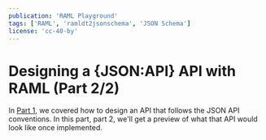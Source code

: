 ```yaml
---
publication: 'RAML Playground'
tags: ['RAML', 'ramldt2jsonschema', 'JSON Schema']
license: 'cc-40-by'
---
```


# Designing a {JSON:API} API with RAML (Part 2/2)

In [Part 1](), we covered how to design an API that follows the JSON API conventions. In this part, part 2, we'll get a preview of what that API would look like once implemented.

